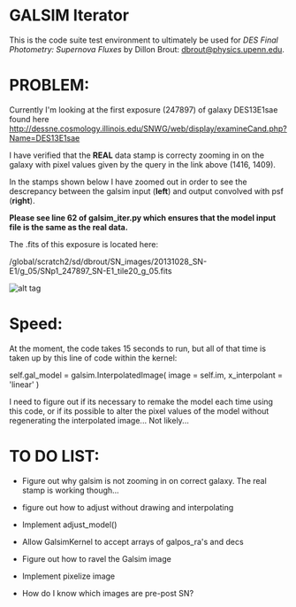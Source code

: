 # GALSIM Iterator

This is the code suite test environment to ultimately be used for
*DES Final Photometry: Supernova Fluxes*
by Dillon Brout: dbrout@physics.upenn.edu.


PROBLEM:
=========

Currently I'm looking at the first exposure (247897) of galaxy DES13E1sae found here http://dessne.cosmology.illinois.edu/SNWG/web/display/examineCand.php?Name=DES13E1sae

I have verified that the __REAL__ data stamp is correcty zooming in on the galaxy with pixel values given by the query in the link above (1416, 1409).


In the stamps shown below I have zoomed out in order to see the descrepancy between the galsim input (__left__) and output convolved with psf (__right__).

__Please see line 62 of galsim_iter.py which ensures that the model input file is the same as the real data.__

The .fits of this exposure is located here: 

/global/scratch2/sd/dbrout/SN_images/20131028_SN-E1/g_05/SNp1_247897_SN-E1_tile20_g_05.fits

![alt tag](https://raw.github.com/djbrout/FinalPhot/master/readme_files/galsim_problem1.png)


Speed:
======

At the moment, the code takes 15 seconds to run, but all of that time is taken up by this line of code within the kernel:

self.gal_model = galsim.InterpolatedImage( image = self.im, x_interpolant = 'linear' )

I need to figure out if its necessary to remake the model each time using this code, or if its possible to alter the pixel values of the model without regenerating the interpolated image... Not likely...


TO DO LIST:
===========
* Figure out why galsim is not zooming in on correct galaxy. The real stamp is working though...

* figure out how to adjust without drawing and interpolating

* Implement adjust_model()

* Allow GalsimKernel to accept arrays of galpos_ra's and decs

* Figure out how to ravel the Galsim image

* Implement pixelize image


* How do I know which images are pre-post SN?

